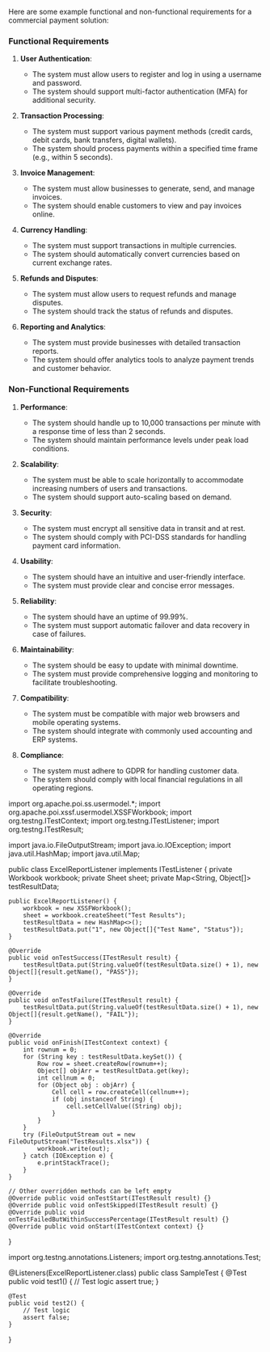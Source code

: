 Here are some example functional and non-functional requirements for a commercial payment solution:

### Functional Requirements

1. **User Authentication**: 
   - The system must allow users to register and log in using a username and password.
   - The system should support multi-factor authentication (MFA) for additional security.

2. **Transaction Processing**:
   - The system must support various payment methods (credit cards, debit cards, bank transfers, digital wallets).
   - The system should process payments within a specified time frame (e.g., within 5 seconds).

3. **Invoice Management**:
   - The system must allow businesses to generate, send, and manage invoices.
   - The system should enable customers to view and pay invoices online.

4. **Currency Handling**:
   - The system must support transactions in multiple currencies.
   - The system should automatically convert currencies based on current exchange rates.

5. **Refunds and Disputes**:
   - The system must allow users to request refunds and manage disputes.
   - The system should track the status of refunds and disputes.

6. **Reporting and Analytics**:
   - The system must provide businesses with detailed transaction reports.
   - The system should offer analytics tools to analyze payment trends and customer behavior.

### Non-Functional Requirements

1. **Performance**:
   - The system should handle up to 10,000 transactions per minute with a response time of less than 2 seconds.
   - The system should maintain performance levels under peak load conditions.

2. **Scalability**:
   - The system must be able to scale horizontally to accommodate increasing numbers of users and transactions.
   - The system should support auto-scaling based on demand.

3. **Security**:
   - The system must encrypt all sensitive data in transit and at rest.
   - The system should comply with PCI-DSS standards for handling payment card information.

4. **Usability**:
   - The system should have an intuitive and user-friendly interface.
   - The system must provide clear and concise error messages.

5. **Reliability**:
   - The system should have an uptime of 99.99%.
   - The system must support automatic failover and data recovery in case of failures.

6. **Maintainability**:
   - The system should be easy to update with minimal downtime.
   - The system must provide comprehensive logging and monitoring to facilitate troubleshooting.

7. **Compatibility**:
   - The system must be compatible with major web browsers and mobile operating systems.
   - The system should integrate with commonly used accounting and ERP systems.

8. **Compliance**:
   - The system must adhere to GDPR for handling customer data.
   - The system should comply with local financial regulations in all operating regions.




import org.apache.poi.ss.usermodel.*;
import org.apache.poi.xssf.usermodel.XSSFWorkbook;
import org.testng.ITestContext;
import org.testng.ITestListener;
import org.testng.ITestResult;

import java.io.FileOutputStream;
import java.io.IOException;
import java.util.HashMap;
import java.util.Map;

public class ExcelReportListener implements ITestListener {
    private Workbook workbook;
    private Sheet sheet;
    private Map<String, Object[]> testResultData;

    public ExcelReportListener() {
        workbook = new XSSFWorkbook();
        sheet = workbook.createSheet("Test Results");
        testResultData = new HashMap<>();
        testResultData.put("1", new Object[]{"Test Name", "Status"});
    }

    @Override
    public void onTestSuccess(ITestResult result) {
        testResultData.put(String.valueOf(testResultData.size() + 1), new Object[]{result.getName(), "PASS"});
    }

    @Override
    public void onTestFailure(ITestResult result) {
        testResultData.put(String.valueOf(testResultData.size() + 1), new Object[]{result.getName(), "FAIL"});
    }

    @Override
    public void onFinish(ITestContext context) {
        int rownum = 0;
        for (String key : testResultData.keySet()) {
            Row row = sheet.createRow(rownum++);
            Object[] objArr = testResultData.get(key);
            int cellnum = 0;
            for (Object obj : objArr) {
                Cell cell = row.createCell(cellnum++);
                if (obj instanceof String) {
                    cell.setCellValue((String) obj);
                }
            }
        }
        try (FileOutputStream out = new FileOutputStream("TestResults.xlsx")) {
            workbook.write(out);
        } catch (IOException e) {
            e.printStackTrace();
        }
    }

    // Other overridden methods can be left empty
    @Override public void onTestStart(ITestResult result) {}
    @Override public void onTestSkipped(ITestResult result) {}
    @Override public void onTestFailedButWithinSuccessPercentage(ITestResult result) {}
    @Override public void onStart(ITestContext context) {}
}



import org.testng.annotations.Listeners;
import org.testng.annotations.Test;

@Listeners(ExcelReportListener.class)
public class SampleTest {
    @Test
    public void test1() {
        // Test logic
        assert true;
    }

    @Test
    public void test2() {
        // Test logic
        assert false;
    }
}
